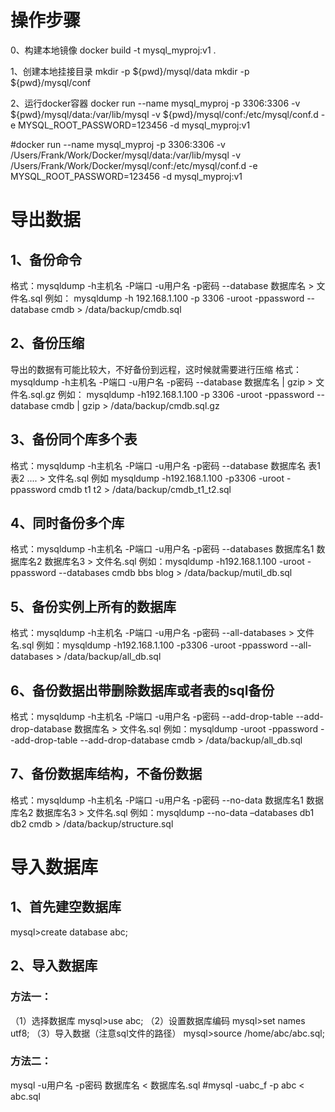 # 操作步骤
0、构建本地镜像
docker build -t mysql_myproj:v1 .

1、创建本地挂接目录
mkdir -p ${pwd}/mysql/data
mkdir -p ${pwd}/mysql/conf

2、运行docker容器
docker run --name mysql_myproj -p 3306:3306 -v ${pwd}/mysql/data:/var/lib/mysql -v ${pwd}/mysql/conf:/etc/mysql/conf.d  -e MYSQL_ROOT_PASSWORD=123456 -d  mysql_myproj:v1

#docker run --name mysql_myproj -p 3306:3306 -v /Users/Frank/Work/Docker/mysql/data:/var/lib/mysql -v /Users/Frank/Work/Docker/mysql/conf:/etc/mysql/conf.d  -e MYSQL_ROOT_PASSWORD=123456 -d  mysql_myproj:v1

# 导出数据
## 1、备份命令
格式：mysqldump -h主机名 -P端口 -u用户名 -p密码 --database 数据库名 > 文件名.sql
例如： mysqldump -h 192.168.1.100 -p 3306 -uroot -ppassword --database cmdb > /data/backup/cmdb.sql

## 2、备份压缩
导出的数据有可能比较大，不好备份到远程，这时候就需要进行压缩
格式：mysqldump -h主机名 -P端口 -u用户名 -p密码 --database 数据库名 | gzip > 文件名.sql.gz
例如： mysqldump -h192.168.1.100 -p 3306 -uroot -ppassword --database cmdb | gzip > /data/backup/cmdb.sql.gz

## 3、备份同个库多个表
格式：mysqldump -h主机名 -P端口 -u用户名 -p密码 --database 数据库名 表1 表2 .... > 文件名.sql
例如 mysqldump -h192.168.1.100 -p3306 -uroot -ppassword cmdb t1 t2 > /data/backup/cmdb_t1_t2.sql

## 4、同时备份多个库
格式：mysqldump -h主机名 -P端口 -u用户名 -p密码 --databases 数据库名1 数据库名2 数据库名3 > 文件名.sql
例如：mysqldump -h192.168.1.100 -uroot -ppassword --databases cmdb bbs blog > /data/backup/mutil_db.sql

## 5、备份实例上所有的数据库
格式：mysqldump -h主机名 -P端口 -u用户名 -p密码 --all-databases > 文件名.sql
例如：mysqldump -h192.168.1.100 -p3306 -uroot -ppassword --all-databases > /data/backup/all_db.sql

## 6、备份数据出带删除数据库或者表的sql备份
格式：mysqldump -h主机名 -P端口 -u用户名 -p密码 --add-drop-table --add-drop-database 数据库名 > 文件名.sql
例如：mysqldump -uroot -ppassword --add-drop-table --add-drop-database cmdb > /data/backup/all_db.sql

## 7、备份数据库结构，不备份数据
格式：mysqldump -h主机名 -P端口 -u用户名 -p密码 --no-data 数据库名1 数据库名2 数据库名3 > 文件名.sql
例如：mysqldump --no-data –databases db1 db2 cmdb > /data/backup/structure.sql


# 导入数据库
## 1、首先建空数据库
mysql>create database abc;

## 2、导入数据库
### 方法一：
（1）选择数据库
mysql>use abc;
（2）设置数据库编码
mysql>set names utf8;
（3）导入数据（注意sql文件的路径）
mysql>source /home/abc/abc.sql;
### 方法二：
mysql -u用户名 -p密码 数据库名 < 数据库名.sql
#mysql -uabc_f -p abc < abc.sql
